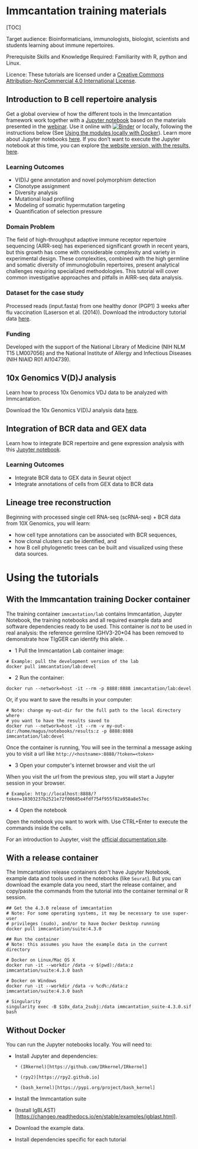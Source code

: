 # Immcantation training materials

[TOC]

Target audience: Bioinformaticians, immunologists, biologist, scientists and students learning about immune repertoires.

Prerequisite Skills and Knowledge Required: Familiarity with R, python and Linux.

Licence: These tutorials are licensed under a [Creative Commons Attribution-NonCommercial 4.0 International License](https://creativecommons.org/licenses/by-nc/4.0/).

## Introduction to B cell repertoire analysis

Get a global overview of how the different tools in the Immcantation framework work together with a [Jupyter notebook](intro-lab.ipynb?viewer=nbviewer) based on the materials presented in the [webinar](https://immcantation.eventbrite.com). Use it online with
[![Binder](https://mybinder.org/badge_logo.svg)](https://mybinder.org/v2/gh/immcantation/immcantation-lab/master) or locally, following the instructions below (See [Using the modules locally with Docker](#markdown-header-using-the-modules-locally-with-docker)). Learn more about Jupyter notebooks [here](https://jupyter-notebook-beginner-guide.readthedocs.io/en/latest/). If you don’t want to execute the Jupyter notebook at this time, you can explore [the website version, with the results, here](https://kleinstein.bitbucket.io/tutorials/intro-lab/index.html).

### Learning Outcomes

* V(D)J gene annotation and novel polymorphism detection
* Clonotype assignment
* Diversity analysis
* Mutational load profiling
* Modeling of somatic hypermutation targeting
* Quantification of selection pressure

### Domain Problem

The field of high-throughput adaptive immune receptor repertoire sequencing (AIRR-seq) has experienced significant growth in recent years, but this growth has come with considerable complexity and variety in experimental design. These complexities, combined with the high germline and somatic diversity of immunoglobulin repertoires, present analytical challenges requiring specialized methodologies. This tutorial will cover common investigative approaches and pitfalls in AIRR-seq data analysis.

### Dataset for the case study

Processed reads (input.fasta) from one healthy donor (PGP1) 3 weeks after flu vaccination (Laserson et al. (2014)). Download the introductory tutorial data [here](https://yale.box.com/shared/static/4bo611b70x8u92qvss1pypmcr9wmqil4).

### Funding

Developed with the support of the National Library of Medicine (NIH NLM T15 LM007056) and the National Institute of Allergy and Infectious Diseases (NIH NIAID R01 AI104739).

## 10x Genomics V(D)J analysis

Learn how to process 10x Genomics VDJ data to be analyzed with Immcantation.

Download the 10x Genomics V(D)J analysis data [here](http://clip.med.yale.edu/immcantation/examples/10x_data_2subj.zip).

## Integration of BCR data and GEX data

Learn how to integrate BCR repertoire and gene expression analysis with this [Jupyter notebook](BCR_Seurat_tutorial.ipynb?viewer=nbviewer).


### Learning Outcomes

* Integrate BCR data to GEX data in Seurat object
* Integrate annotations of cells from GEX data to BCR data

## Lineage tree reconstruction

Beginning with processed single cell RNA-seq (scRNA-seq) + BCR data from 10X Genomics, you will learn:

* how cell type annotations can be associated with BCR sequences,
* how clonal clusters can be identified, and
* how B cell phylogenetic trees can be built and visualized using these data sources.

# Using the tutorials

## With the Immcantation training Docker container

The training container `immcantation/lab`
contains Immcantation, Jupyter Notebook,
the training notebooks and all
required example data and software dependencies
ready to be used. This container is *not* to be
used in real analysis: the reference germline
IGHV3-20*04 has been removed to demonstrate how
TIgGER can identify this allele.
.

* 1 Pull the Immcantation Lab container image:

```
# Example: pull the development version of the lab
docker pull immcantation/lab:devel
```

* 2 Run the container:

```
docker run --network=host -it --rm -p 8888:8888 immcantation/lab:devel
```

Or, if you want to save the results in your computer:

```
# Note: change my-out-dir for the full path to the local directory where
# you want to have the results saved to
docker run --network=host -it --rm -v my-out-dir:/home/magus/notebooks/results:z -p 8888:8888 immcantation/lab:devel
```

Once the container is running, You will see in the terminal a message asking you to visit a url like `http://<hostname>:8888/?token=<token>`

* 3 Open your computer's internet browser and visit the url

When you visit the url from the previous step, you will start a Jupyter session in your browser.

```
# Example: http://localhost:8888/?token=18303237b2521e72f00685e4fdf754f955f82a958a8e57ec
```

* 4 Open the notebook

Open the notebook you want to work with. Use CTRL+Enter to execute the commands inside the cells.

For an introduction to Jupyter, visit the [official documentation site](https://jupyter-notebook.readthedocs.io/en/latest/).

## With a release container

The Immcantation release containers don't have Jupyter Notebook,
example data and tools used in the notebooks (like `Seurat`).
But you can download the example data you need, start the
release container, and copy/paste the commands from the tutorial into
the container terminal or R session.

```
## Get the 4.3.0 release of immcantation
# Note: For some operating systems, it may be necessary to use super-user
# privileges (sudo), and/or to have Docker Desktop running
docker pull immcantation/suite:4.3.0

## Run the container
# Note: this assumes you have the example data in the current directory

# Docker on Linux/Mac OS X
docker run -it --workdir /data -v $(pwd):/data:z immcantation/suite:4.3.0 bash

# Docker on Windows
docker run -it --workdir /data -v %cd%:/data:z immcantation/suite:4.3.0 bash

# Singularity
singularity exec -B $10x_data_2subj:/data immcantation_suite-4.3.0.sif bash
```

## Without Docker

You can run the Jupyter notebooks locally. You will need to:

* Install Jupyter and dependencies:

      * (IRkernel)[https://github.com/IRkernel/IRkernel]

      * (rpy2)[https://rpy2.github.io]

      * (bash_kernel)[https://pypi.org/project/bash_kernel]

* Install the Immcantation suite

* (Install IgBLAST)[https://changeo.readthedocs.io/en/stable/examples/igblast.html].

* Download the example data.

* Install dependencies specific for each tutorial
